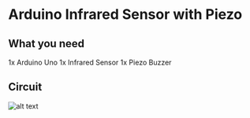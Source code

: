 # Arduino Infrared Sensor with Piezo

## What you need
1x Arduino Uno
1x Infrared Sensor
1x Piezo Buzzer

## Circuit

![alt text](https://cdn.discordapp.com/attachments/771731640930140201/872904744572706856/unknown.png)
